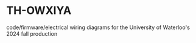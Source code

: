 # TH-OWXIYA
code/firmware/electrical wiring diagrams for the University of Waterloo's 2024 fall production